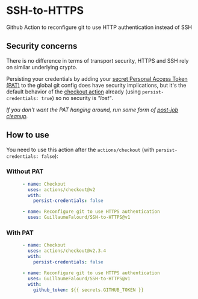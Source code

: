 # SSH-to-HTTPS

Github Action to reconfigure git to use HTTP authentication instead of SSH

## Security concerns

There is no difference in terms of transport security, HTTPS and SSH rely on similar underlying crypto. 

Persisting your credentials by adding your [secret Personal Access Token (PAT)](https://docs.github.com/en/authentication/keeping-your-account-and-data-secure/creating-a-personal-access-token) to the global git config does have security implications, but it's the default behavior of the [checkout action](https://github.com/actions/checkout) already (using `persist-credentials: true`) so no security is _"lost"_.

_If you don't want the PAT hanging around, run some form of [post-job cleanup](https://github.com/actions/checkout/blob/25a956c84d5dd820d28caab9f86b8d183aeeff3d/src/main.ts#L31)._

## How to use

You need to use this action after the `actions/checkout` (with `persist-credentials: false`):

### Without PAT

```yaml
      - name: Checkout
        uses: actions/checkout@v2
        with:
          persist-credentials: false

      - name: Reconfigure git to use HTTPS authentication
        uses: GuillaumeFalourd/SSH-to-HTTPS@v1
```

### With PAT

```yaml
      - name: Checkout
        uses: actions/checkout@v2.3.4
        with:
          persist-credentials: false

      - name: Reconfigure git to use HTTPS authentication
        uses: GuillaumeFalourd/SSH-to-HTTPS@v1
        with:
          github_token: ${{ secrets.GITHUB_TOKEN }}
```
